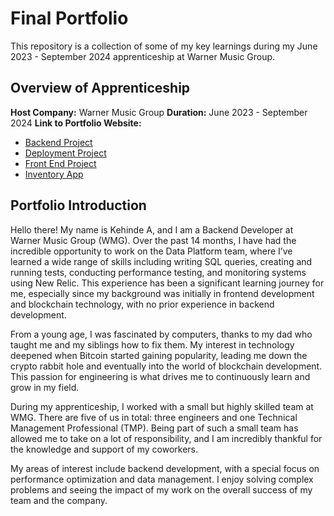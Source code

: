 # Final Portfolio

This repository is a collection of some of my key learnings during my June 2023 - September 2024 apprenticeship at Warner Music Group.

## Overview of Apprenticeship
**Host Company:** Warner Music Group
**Duration:** June 2023 - September 2024
**Link to Portfolio Website:**
    
  - [Backend Project](https://github.com/KehindeA533/Kehinde-portfolio/tree/main/Backend%20Project)
  - [Deployment Project](https://github.com/KehindeA533/Kehinde-portfolio/tree/main/Deployment%20Project)
  - [Front End Project](https://github.com/KehindeA533/Kehinde-portfolio/tree/main/Frontend%20Project)
  - [Inventory App](https://github.com/KehindeA533/Kehinde-portfolio/tree/main/Inventory%20Project)

## Portfolio Introduction
Hello there! My name is Kehinde A, and I am a Backend Developer at Warner Music Group (WMG). Over the past 14 months, I have had the incredible opportunity to work on the Data Platform team, where I’ve learned a wide range of skills including writing SQL queries, creating and running tests, conducting performance testing, and monitoring systems using New Relic. This experience has been a significant learning journey for me, especially since my background was initially in frontend development and blockchain technology, with no prior experience in backend development.

From a young age, I was fascinated by computers, thanks to my dad who taught me and my siblings how to fix them. My interest in technology deepened when Bitcoin started gaining popularity, leading me down the crypto rabbit hole and eventually into the world of blockchain development. This passion for engineering is what drives me to continuously learn and grow in my field.

During my apprenticeship, I worked with a small but highly skilled team at WMG. There are five of us in total: three engineers and one Technical Management Professional (TMP). Being part of such a small team has allowed me to take on a lot of responsibility, and I am incredibly thankful for the knowledge and support of my coworkers.

My areas of interest include backend development, with a special focus on performance optimization and data management. I enjoy solving complex problems and seeing the impact of my work on the overall success of my team and the company.
